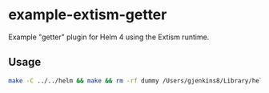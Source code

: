 # example-extism-getter

Example "getter" plugin for Helm 4 using the Extism runtime.

## Usage

```sh
make -C ../../helm && make && rm -rf dummy /Users/gjenkins8/Library/helm/plugins/example-extism-getter; ../helm4 plugin install . &&  HELM_DEBUG=1 ../helm4 template example examplewasm://does-not-matter/example2
```
